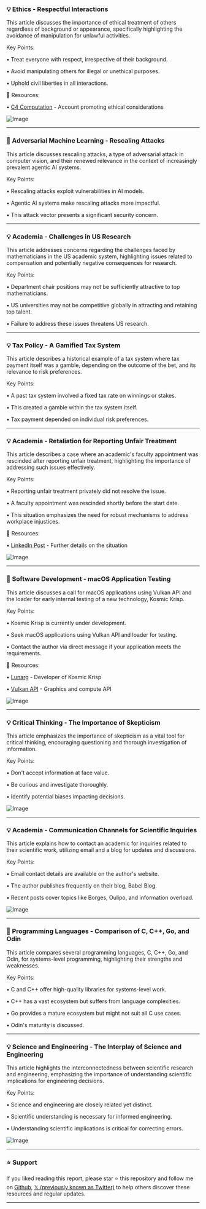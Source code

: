 ### 💡 Ethics -  Respectful Interactions

This article discusses the importance of ethical treatment of others regardless of background or appearance, specifically highlighting the avoidance of manipulation for unlawful activities.


Key Points:

• Treat everyone with respect, irrespective of their background.


• Avoid manipulating others for illegal or unethical purposes.


• Uphold civil liberties in all interactions.



🔗 Resources:

• [C4 Computation](https://x.com/C4COMPUTATION) - Account promoting ethical considerations


![Image](https://pbs.twimg.com/media/Gy4w3pLa8AArg19?format=jpg&name=360x360)



---

### 🤖 Adversarial Machine Learning - Rescaling Attacks

This article discusses rescaling attacks, a type of adversarial attack in computer vision,  and their renewed relevance in the context of increasingly prevalent agentic AI systems.


Key Points:

• Rescaling attacks exploit vulnerabilities in AI models.


• Agentic AI systems make rescaling attacks more impactful.


• This attack vector presents a significant security concern.



---

### 💡 Academia - Challenges in US Research

This article addresses concerns regarding the challenges faced by mathematicians in the US academic system, highlighting issues related to compensation and potentially negative consequences for research.


Key Points:

• Department chair positions may not be sufficiently attractive to top mathematicians.


•  US universities may not be competitive globally in attracting and retaining top talent.


•  Failure to address these issues threatens US research.



---

### 💡 Tax Policy - A Gamified Tax System

This article describes a historical example of a tax system where tax payment itself was a gamble, depending on the outcome of the bet, and its relevance to risk preferences.


Key Points:

• A past tax system involved a fixed tax rate on winnings or stakes.


• This created a gamble within the tax system itself.


• Tax payment depended on individual risk preferences.


---

### 💡 Academia - Retaliation for Reporting Unfair Treatment

This article describes a case where an academic's faculty appointment was rescinded after reporting unfair treatment, highlighting the importance of addressing such issues effectively.


Key Points:

• Reporting unfair treatment privately did not resolve the issue.


• A faculty appointment was rescinded shortly before the start date.


• This situation emphasizes the need for robust mechanisms to address workplace injustices.



🔗 Resources:

• [LinkedIn Post](https://lnkd.in/dDckCQe8) - Further details on the situation


![Image](https://pbs.twimg.com/media/Gypgs7aWUAAes1P?format=jpg&name=small)



---

### 🚀 Software Development - macOS Application Testing

This article discusses a call for macOS applications using Vulkan API and the loader for early internal testing of a new technology, Kosmic Krisp.


Key Points:

• Kosmic Krisp is currently under development.


•  Seek macOS applications using Vulkan API and loader for testing.


• Contact the author via direct message if your application meets the requirements.



🔗 Resources:

• [Lunarg](https://x.com/LunaRg) - Developer of Kosmic Krisp


• [Vulkan API](https://x.com/VulkanAPI) - Graphics and compute API


![Image](https://pbs.twimg.com/media/Gyusd2_WAAAu0aG?format=jpg&name=small)



---

### 💡 Critical Thinking - The Importance of Skepticism

This article emphasizes the importance of skepticism as a vital tool for critical thinking, encouraging questioning and thorough investigation of information.


Key Points:

• Don't accept information at face value.


• Be curious and investigate thoroughly.


• Identify potential biases impacting decisions.



![Image](https://pbs.twimg.com/media/GwTxPZoWkAAAv2d?format=jpg&name=small)



---

### 💡 Academia - Communication Channels for Scientific Inquiries

This article explains how to contact an academic for inquiries related to their scientific work, utilizing email and a blog for updates and discussions.


Key Points:

• Email contact details are available on the author's website.


• The author publishes frequently on their blog, Babel Blog.


• Recent posts cover topics like Borges, Oulipo, and information overload.



![Image](https://pbs.twimg.com/media/GytnYtfbkAAyLbT?format=jpg&name=small)



---

### 🤖 Programming Languages - Comparison of C, C++, Go, and Odin

This article compares several programming languages, C, C++, Go, and Odin, for systems-level programming, highlighting their strengths and weaknesses.

Key Points:

• C and C++ offer high-quality libraries for systems-level work.

• C++ has a vast ecosystem but suffers from language complexities.

• Go provides a mature ecosystem but might not suit all C use cases.

• Odin's maturity is discussed.


---

### 💡 Science and Engineering - The Interplay of Science and Engineering

This article highlights the interconnectedness between scientific research and engineering, emphasizing the importance of understanding scientific implications for engineering decisions.

Key Points:

• Science and engineering are closely related yet distinct.

• Scientific understanding is necessary for informed engineering.

• Understanding scientific implications is critical for correcting errors.


![Image](https://pbs.twimg.com/media/GytRZZpacAAPqJU?format=jpg&name=small)


---

### ⭐️ Support

If you liked reading this report, please star ⭐️ this repository and follow me on [Github](https://github.com/Drix10), [𝕏 (previously known as Twitter)](https://x.com/DRIX_10_) to help others discover these resources and regular updates.

---
